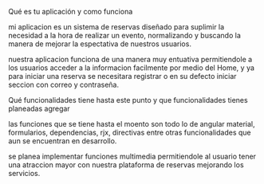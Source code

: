 Qué es tu aplicación y como funciona

mi aplicacion es un sistema de reservas diseñado para suplimir la necesidad a la hora de realizar un evento, normalizando y buscando la manera de mejorar la espectativa de nuestros usuarios.

nuestra aplicacion funciona de una manera muy entuativa permitiendole a los usuarios acceder a la informacion facilmente por medio del Home, y ya para iniciar una reserva se necesitara registrar o en su defecto iniciar seccion con correo y contraseña.

Qué funcionalidades tiene hasta este punto y que funcionalidades tienes planeadas agregar

las funciones que se tiene hasta el moento son todo lo de angular material, formularios, dependencias, rjx, directivas entre otras funcionalidades que aun se encuentran en desarrollo.

se planea implementar funciones multimedia permitiendole al usuario tener una atraccion mayor con nuestra plataforma de reservas mejorando los servicios.

